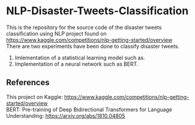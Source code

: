 # NLP-Disaster-Tweets-Classification
This is the repository for the source code of the disaster tweets classification using NLP project found on https://www.kaggle.com/competitions/nlp-getting-started/overview  
There are two experiments have been done to classify disaster tweets.  
1) Imlementation of a statistical learning model such as.  
2) Implementation of a neural network such as BERT.


## References

This project on Kaggle: https://www.kaggle.com/competitions/nlp-getting-started/overview  
BERT: Pre-training of Deep Bidirectional Transformers for Language Understanding: https://arxiv.org/abs/1810.04805

